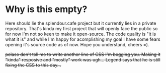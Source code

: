 # Why is this empty?
Here should lie the splendour.cafe project but it currently lies in a private repository. That's kinda my first project that will openly face the public so for now I'm not so keen to make it open-source. The code quality is "it is what it is" and while I'm happy for acomplishing my goal I have some fears opening it's source code as of now. Hope you understand, cheers =).

~~pelase don't tell me to write another line of CSS I'm begging you. Making it "kinda" resposive and "mostly" work was ugh...
Legend says that he is still fixing the CSS to this day...~~
